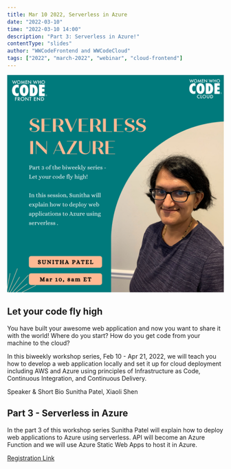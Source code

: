 ```yaml
---
title: Mar 10 2022, Serverless in Azure
date: "2022-03-10"
time: "2022-03-10 14:00"
description: "Part 3: Serverless in Azure!"
contentType: "slides"
author: "WWCodeFrontend and WWCodeCloud"
tags: ["2022", "march-2022", "webinar", "cloud-frontend"]
---
```


![Serverless in Azure](./part3.png)

## Let your code fly high

You have built your awesome web application and now you want to share it with the world! Where do you start? How do you get code from your machine to the cloud?

In this biweekly workshop series, Feb 10 - Apr 21, 2022, we will teach you how to develop a web application locally and set it up for cloud deployment including AWS and Azure using principles of Infrastructure as Code, Continuous Integration, and Continuous Delivery.

Speaker & Short Bio
Sunitha Patel, Xiaoli Shen

## Part 3 - Serverless in Azure

In the part 3 of this workshop series Sunitha Patel will explain how to deploy web applications to Azure using serverless. API will become an Azure Function and we will use Azure Static Web Apps to host it in Azure.

[Registration Link](https://us02web.zoom.us/meeting/register/tZIqfuyprjgtG9VyTTFZbcyPYvS01EXSsLm3)